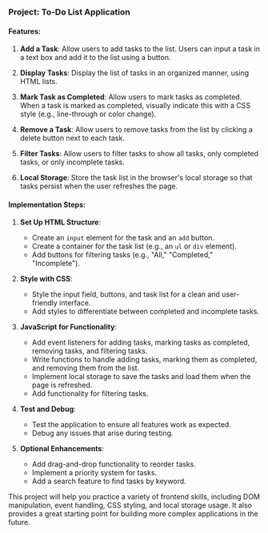 
### Project: To-Do List Application

#### Features:

1. **Add a Task**: Allow users to add tasks to the list. Users can input a task in a text box and add it to the list using a button.
  
2. **Display Tasks**: Display the list of tasks in an organized manner, using HTML lists.

3. **Mark Task as Completed**: Allow users to mark tasks as completed. When a task is marked as completed, visually indicate this with a CSS style (e.g., line-through or color change).

4. **Remove a Task**: Allow users to remove tasks from the list by clicking a delete button next to each task.

5. **Filter Tasks**: Allow users to filter tasks to show all tasks, only completed tasks, or only incomplete tasks.

6. **Local Storage**: Store the task list in the browser's local storage so that tasks persist when the user refreshes the page.

#### Implementation Steps:

1. **Set Up HTML Structure**:
    - Create an `input` element for the task and an `add` button.
    - Create a container for the task list (e.g., an `ul` or `div` element).
    - Add buttons for filtering tasks (e.g., "All," "Completed," "Incomplete").

2. **Style with CSS**:
    - Style the input field, buttons, and task list for a clean and user-friendly interface.
    - Add styles to differentiate between completed and incomplete tasks.

3. **JavaScript for Functionality**:
    - Add event listeners for adding tasks, marking tasks as completed, removing tasks, and filtering tasks.
    - Write functions to handle adding tasks, marking them as completed, and removing them from the list.
    - Implement local storage to save the tasks and load them when the page is refreshed.
    - Add functionality for filtering tasks.

4. **Test and Debug**:
    - Test the application to ensure all features work as expected.
    - Debug any issues that arise during testing.

5. **Optional Enhancements**:
    - Add drag-and-drop functionality to reorder tasks.
    - Implement a priority system for tasks.
    - Add a search feature to find tasks by keyword.

This project will help you practice a variety of frontend skills, including DOM manipulation, event handling, CSS styling, and local storage usage. It also provides a great starting point for building more complex applications in the future.